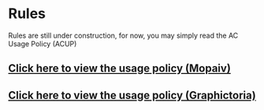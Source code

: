 # Rules

Rules are still under construction, for now, you may simply read the AC Usage Policy (ACUP)


## [Click here to view the usage policy (Mopaiv)](https://mopaiv.com/discussion/post/5492)
## [Click here to view the usage policy (Graphictoria)](https://gtoria.net/forum+2967)
